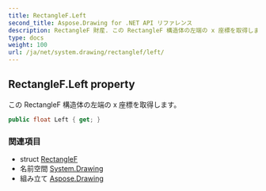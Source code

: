 ```yaml
---
title: RectangleF.Left
second_title: Aspose.Drawing for .NET API リファレンス
description: RectangleF 財産. この RectangleF 構造体の左端の x 座標を取得します
type: docs
weight: 100
url: /ja/net/system.drawing/rectanglef/left/
---
```

## RectangleF.Left property

この RectangleF 構造体の左端の x 座標を取得します。

```csharp
public float Left { get; }
```

### 関連項目

* struct [RectangleF](../)
* 名前空間 [System.Drawing](../../rectanglef/)
* 組み立て [Aspose.Drawing](../../../)


